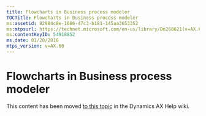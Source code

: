 ```yaml
---
title: Flowcharts in Business process modeler
TOCTitle: Flowcharts in Business process modeler
ms:assetid: 82984c8e-1686-47c3-b181-145aa3653352
ms:mtpsurl: https://technet.microsoft.com/en-us/library/Dn268621(v=AX.60)
ms:contentKeyID: 54918852
ms.date: 01/20/2016
mtps_version: v=AX.60
---
```


# Flowcharts in Business process modeler 


This content has been moved [to this topic](https://ax.help.dynamics.com/en/wiki/flowcharts-in-business-process-modeler/) in the Dynamics AX Help wiki.

  


